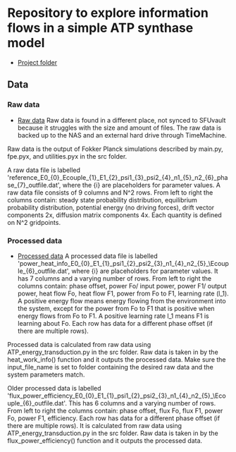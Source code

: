 # Repository to explore information flows in a simple ATP synthase model
- [Project folder](/Users/Emma/sfuvault/SivakGroup/Emma/ATP-Prediction/)

## Data
### Raw data
- [Raw data](/Users/Emma/Documents/Data/ATPsynthase/Full-2D-FP/) 
Raw data is found in a different place, not synced to SFUvault because it struggles with the size and amount of files. 
The raw data is backed up to the NAS and an external hard drive through TimeMachine.

Raw data is the output of Fokker Planck simulations described by main.py, fpe.pyx, and utilities.pyx in the src folder.

A raw data file is labelled 'reference\_E0\_{0}\_Ecouple\_{1}\_E1\_{2}\_psi1\_{3}\_psi2\_{4}\_n1\_{5}\_n2\_{6}\_phase\_{7}\_outfile.dat', where the {i} are placeholders for parameter values. A raw data file consists of 9 columns and N^2 rows. From left to right the columns contain: steady state probability distribution, equilibrium probability distribution, potential energy (no driving forces), drift vector components 2x, diffusion matrix components 4x. Each quantity is defined on N^2 gridpoints.

### Processed data
- [Processed data](/Users/Emma/sfuvault/SivakGroup/Emma/ATP-Prediction/data)
A processed data file is labelled 'power\_heat\_info\_E0\_{0}\_E1\_{1}\_psi1\_{2}\_psi2\_{3}\_n1\_{4}\_n2\_{5}_\Ecouple\_{6}\_outfile.dat', where {i} are placeholders for parameter values. It has 7 columns and a varying number of rows. From left to right the columns contain: phase offset, power Fo/ input power, power F1/ output power, heat flow Fo, heat flow F1, power from Fo to F1, learning rate (l\_1). A positive energy flow means energy flowing from the environment into the system, except for the power from Fo to F1 that is positive when energy flows from Fo to F1. A positive learning rate l\_1 means F1 is learning about Fo. Each row has data for a different phase offset (if there are multiple rows).

Processed data is calculated from raw data using ATP_energy_transduction.py in the src folder. Raw data is taken in by the heat_work_info() function and it outputs the processed data. Make sure the input_file_name is set to folder containing the desired raw data and the system parameters match.

Older processed data is labelled 'flux\_power\_efficiency\_E0\_{0}\_E1\_{1}\_psi1\_{2}\_psi2\_{3}\_n1\_{4}\_n2\_{5}_\Ecouple\_{6}\_outfile.dat'. This has 6 columns and a varying number of rows. From left to right the columns contain: phase offset, flux Fo, flux F1, power Fo, power F1, efficiency. Each row has data for a different phase offset (if there are multiple rows).
It is calculated from raw data using ATP\_energy\_transduction.py in the src folder. Raw data is taken in by the flux\_power\_efficiency() function and it outputs the processed data.